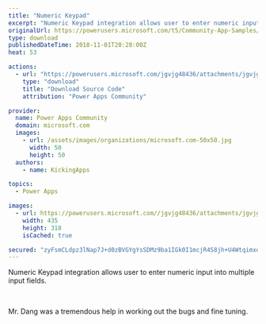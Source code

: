 ```yaml
---
title: "Numeric Keypad"
excerpt: "Numeric Keypad integration allows user to enter numeric input into multiple input fields. Mr. Dang was a tremendous help in working out the bugs and"
originalUrl: https://powerusers.microsoft.com/t5/Community-App-Samples/Numeric-Keypad/td-p/175267
type: download
publishedDateTime: 2018-11-01T20:28:00Z
heat: 53

actions:
  - url: "https://powerusers.microsoft.com/jgvjg48436/attachments/jgvjg48436/AppFeedbackGallery/30/3/PhoneTemplate_NumKey%20(2).msapp"
    type: "download"
    title: "Download Source Code"
    attribution: "Power Apps Community"

provider:
  name: Power Apps Community
  domain: microsoft.com
  images:
    - url: /assets/images/organizations/microsoft.com-50x50.jpg
      width: 50
      height: 50
  authors:
    - name: KickingApps

topics:
  - Power Apps

images:
  - url: https://powerusers.microsoft.com//jgvjg48436/attachments/jgvjg48436/AppFeedbackGallery/30/1/Keypad.JPG
    width: 435
    height: 318
    isCached: true

secured: "zyFsmCLdpz3lNap7J+d0zBVGYgYsSDMz9ba1IGk0I1mcjR4S8jh+U4WtqimxdpSg7C5AgupkfamxCwL+eaQ/nLQ8F+bj+YAiUoQT3j8e4tHnh5dTfTo9JuRWh6/LFTvSuszdCJxPSsIU6o5NhfaHB6zirYgqDqiYhyzfMwQDzTRfGcsPEhzoLeZ27Cg0Z1q4cwqsSQSF7li2FoaqEisznlcM/UKptc4VA7M9XxPJe3MX3N0DqJ4/s6jsn3CEVBVOOk4j0ItL3CyVjsSlfZPzU8pXg1lvmWcSBxpCxDA1gYq0wemX6LW4R4TjeJh87g2OZfm2zg1Yq01SrDPkANS0cDA8Goj8ZMGoPZz8rjCg3J5X6bBTLIL/S1NDlRHMrrXcTIZmvaJwmLr2fPs1CWC60w==;4qh4HiturKzq0A7bCbKUlA=="
---
```

<p>Numeric Keypad integration allows user to enter numeric input into multiple input fields.</p><p>&nbsp;</p><p>Mr. Dang was a tremendous help in working out the bugs and fine tuning.</p><p>&nbsp;</p>

